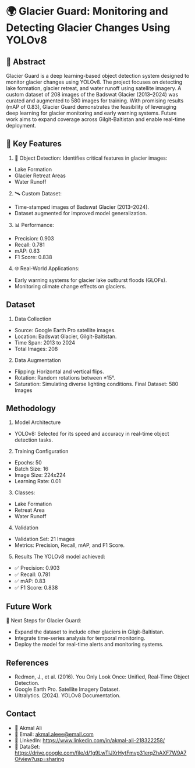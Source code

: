 # 🌍 Glacier Guard: Monitoring and Detecting Glacier Changes Using YOLOv8 
 

## 🚀 Abstract

Glacier Guard is a deep learning-based object detection system designed to monitor glacier changes using YOLOv8. The project focuses on detecting lake formation, glacier retreat, and water runoff using satellite imagery. A custom dataset of 208 images of the Badswat Glacier (2013–2024) was curated and augmented to 580 images for training. With promising results (mAP of 0.83), Glacier Guard demonstrates the feasibility of leveraging deep learning for glacier monitoring and early warning systems. Future work aims to expand coverage across Gilgit-Baltistan and enable real-time deployment.


## 📂 Key Features
1)  📸 Object Detection: Identifies critical features in glacier images:
- Lake Formation
- Glacier Retreat Areas
- Water Runoff
2) 🛰️ Custom Dataset:
- Time-stamped images of Badswat Glacier (2013–2024).
- Dataset augmented for improved model generalization.
3) 📊 Performance:
- Precision: 0.903
- Recall: 0.781
- mAP: 0.83
- F1 Score: 0.838
4) 🌐 Real-World Applications:
- Early warning systems for glacier lake outburst floods (GLOFs).
- Monitoring climate change effects on glaciers.

## Dataset
1. Data Collection
- Source: Google Earth Pro satellite images.
- Location: Badswat Glacier, Gilgit-Baltistan.
- Time Span: 2013 to 2024
- Total Images: 208
2. Data Augmentation
- Flipping: Horizontal and vertical flips.
- Rotation: Random rotations between ±15°.
- Saturation: Simulating diverse lighting conditions.
Final Dataset: 580 Images


## Methodology
1. Model Architecture
- YOLOv8: Selected for its speed and accuracy in real-time object detection tasks.
2. Training Configuration
- Epochs: 50
- Batch Size: 16
- Image Size: 224x224
- Learning Rate: 0.01
3. Classes:
- Lake Formation
- Retreat Area
- Water Runoff
4. Validation
- Validation Set: 21 Images
- Metrics: Precision, Recall, mAP, and F1 Score.
5. Results
The YOLOv8 model achieved:
- ✅ Precision: 0.903
- ✅ Recall: 0.781
- ✅ mAP: 0.83
- ✅ F1 Score: 0.838


##  Future Work
🚀 Next Steps for Glacier Guard:

- Expand the dataset to include other glaciers in Gilgit-Baltistan.
- Integrate time-series analysis for temporal monitoring.
- Deploy the model for real-time alerts and monitoring systems.

## References
- Redmon, J., et al. (2016). You Only Look Once: Unified, Real-Time Object Detection.
- Google Earth Pro. Satellite Imagery Dataset.
- Ultralytics. (2024). YOLOv8 Documentation.

## Contact
- 👤 Akmal Ali
- 📧 Email: akmal.aleee@email.com
- 🔗 LinkedIn: https://www.linkedin.com/in/akmal-ali-218322258/
- 🔗 DataSet: https://drive.google.com/file/d/1g9LwTlJXrHytFmvp31erqZhAXF7W9A7O/view?usp=sharing




